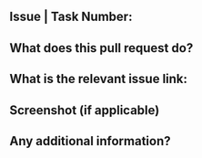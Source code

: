 <!-- Please, complete this template with the required information -->

## Issue | Task Number: #
<!-- Write your answer here-->

## What does this pull request do?
<!-- Write your answer here-->

## What is the relevant issue link:
<!-- Write your answer here-->

## Screenshot (if applicable)
<!-- Paste screenshot here -->

## Any additional information?
<!-- Write your answer here-->
